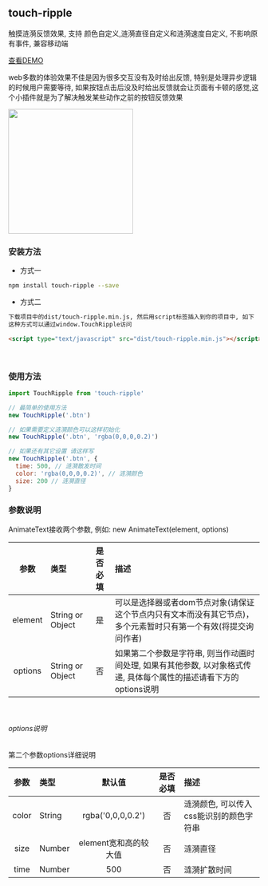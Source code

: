 ## touch-ripple

触摸涟漪反馈效果, 支持 颜色自定义,涟漪直径自定义和涟漪速度自定义, 不影响原有事件, 兼容移动端<br>

[查看DEMO](http://qgh810.github.io/src/touch-ripple/index.html)<br>

web多数的体验效果不佳是因为很多交互没有及时给出反馈, 特别是处理异步逻辑的时候用户需要等待, 如果按钮点击后没及时给出反馈就会让页面有卡顿的感觉,这个小插件就是为了解决触发某些动作之前的按钮反馈效果<br>

<img src="https://github.com/qgh810/qgh810.github.io/blob/master/src/touch-ripple/assets/images/demo.gif?raw=true" width="250" />

### 安装方法
-  方式一
```bash
npm install touch-ripple --save
```

- 方式二

```bash
下载项目中的dist/touch-ripple.min.js, 然后用script标签插入到你的项目中, 如下
这种方式可以通过window.TouchRipple访问
```

```html
<script type="text/javascript" src="dist/touch-ripple.min.js"></script>
```

<br>

### 使用方法

```js
import TouchRipple from 'touch-ripple'

// 最简单的使用方法
new TouchRipple('.btn')

// 如果需要定义涟漪颜色可以这样初始化
new TouchRipple('.btn', 'rgba(0,0,0,0.2)')

// 如果还有其它设置 请这样写
new TouchRipple('.btn', {
  time: 500, // 涟漪散发时间
  color: 'rgba(0,0,0,0.2)', // 涟漪颜色
  size: 200 // 涟漪直径
}
```

### 参数说明
AnimateText接收两个参数, 例如: new AnimateText(element, options)

| 参数 | 类型 | 是否必填 | 描述 |
| :---: |  :--- |  :---: |  :--- |
| element | String or Object | 是 | 可以是选择器或者dom节点对象(请保证这个节点内只有文本而没有其它节点)，多个元素暂时只有第一个有效(将提交询问作者) |
| options | String or Object | 否 | 如果第二个参数是字符串, 则当作动画时间处理, 如果有其他参数, 以对象格式传递, 具体每个属性的描述请看下方的 options说明 |

<br>

###### options说明

第二个参数options详细说明

| 参数 | 类型 | 默认值 | 是否必填 | 描述 |
| :---: |  :--- |  :---: |  :---: |  :--- |
| color | String | rgba('0,0,0,0.2') | 否 | 涟漪颜色, 可以传入css能识别的颜色字符串 |
| size | Number | element宽和高的较大值 | 否 | 涟漪直径 |
| time | Number | 500 | 否 | 涟漪扩散时间 |
